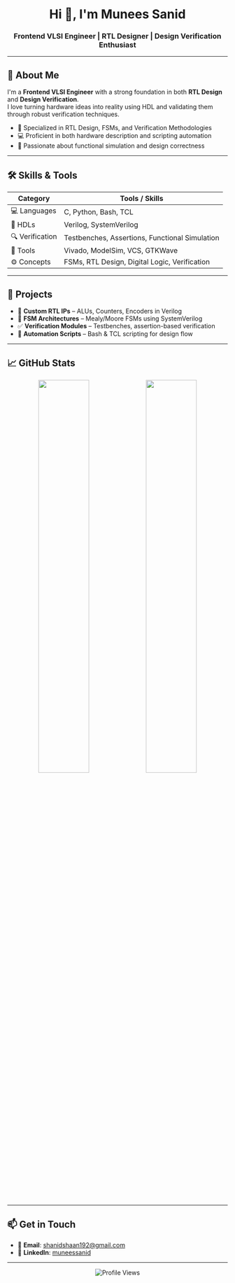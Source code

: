 <h1 align="center">Hi 👋, I'm Munees Sanid</h1>
<h3 align="center">Frontend VLSI Engineer | RTL Designer | Design Verification Enthusiast</h3>

---

## 🧠 About Me

I'm a **Frontend VLSI Engineer** with a strong foundation in both **RTL Design** and **Design Verification**.  
I love turning hardware ideas into reality using HDL and validating them through robust verification techniques.

- 🔬 Specialized in RTL Design, FSMs, and Verification Methodologies  
- 💻 Proficient in both hardware description and scripting automation  
- 🧪 Passionate about functional simulation and design correctness

---

## 🛠️ Skills & Tools

| Category         | Tools / Skills |
|------------------|----------------|
| 💻 Languages      | C, Python, Bash, TCL |
| 🧠 HDLs           | Verilog, SystemVerilog |
| 🔍 Verification   | Testbenches, Assertions, Functional Simulation |
| 🧰 Tools          | Vivado, ModelSim, VCS, GTKWave |
| ⚙️ Concepts       | FSMs, RTL Design, Digital Logic, Verification |

---

## 📂 Projects

- 🔌 **Custom RTL IPs** – ALUs, Counters, Encoders in Verilog  
- 🔁 **FSM Architectures** – Mealy/Moore FSMs using SystemVerilog  
- ✅ **Verification Modules** – Testbenches, assertion-based verification  
- 🧰 **Automation Scripts** – Bash & TCL scripting for design flow

---

## 📈 GitHub Stats

<p align="center">
  <img src="https://github-readme-stats.vercel.app/api?username=Munees-Sanid&show_icons=true&theme=tokyonight" width="48%" />
  <img src="https://github-readme-stats.vercel.app/api/top-langs/?username=Munees-Sanid&layout=compact&theme=tokyonight&cache_seconds=60" width="48%" />
</p>

---

## 📫 Get in Touch

- 📧 **Email**: shanidshaan192@gmail.com  
- 💼 **LinkedIn**: [muneessanid](https://www.linkedin.com/in/muneessanid/)

---

<p align="center">
  <img src="https://komarev.com/ghpvc/?username=Munees-Sanid&label=Profile%20Views&color=blueviolet&style=flat-square" alt="Profile Views" />
</p>
